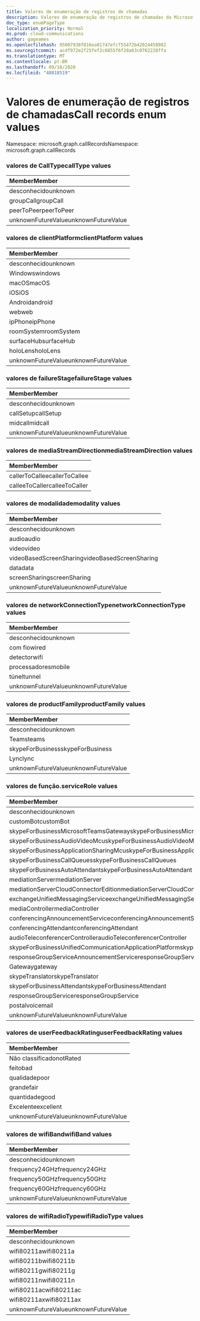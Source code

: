 ```yaml
---
title: Valores de enumeração de registros de chamadas
description: Valores de enumeração de registros de chamadas do Microsoft Graph
doc_type: enumPageType
localization_priority: Normal
ms.prod: cloud-communications
author: gageames
ms.openlocfilehash: 95007938f016ea01747efcf55472b42024458982
ms.sourcegitcommit: acdf972e2f25fef2c6855f6f28a63c0762228ffa
ms.translationtype: MT
ms.contentlocale: pt-BR
ms.lasthandoff: 09/18/2020
ms.locfileid: "48018519"
---
```

# <a name="call-records-enum-values"></a><span data-ttu-id="72a58-103">Valores de enumeração de registros de chamadas</span><span class="sxs-lookup"><span data-stu-id="72a58-103">Call records enum values</span></span>

<span data-ttu-id="72a58-104">Namespace: microsoft.graph.callRecords</span><span class="sxs-lookup"><span data-stu-id="72a58-104">Namespace: microsoft.graph.callRecords</span></span>

### <a name="calltype-values"></a><span data-ttu-id="72a58-105">valores de CallType</span><span class="sxs-lookup"><span data-stu-id="72a58-105">callType values</span></span>

| <span data-ttu-id="72a58-106">Member</span><span class="sxs-lookup"><span data-stu-id="72a58-106">Member</span></span>
|:--------------
| <span data-ttu-id="72a58-107">desconhecido</span><span class="sxs-lookup"><span data-stu-id="72a58-107">unknown</span></span>
| <span data-ttu-id="72a58-108">groupCall</span><span class="sxs-lookup"><span data-stu-id="72a58-108">groupCall</span></span>
| <span data-ttu-id="72a58-109">peerToPeer</span><span class="sxs-lookup"><span data-stu-id="72a58-109">peerToPeer</span></span>
| <span data-ttu-id="72a58-110">unknownFutureValue</span><span class="sxs-lookup"><span data-stu-id="72a58-110">unknownFutureValue</span></span>

### <a name="clientplatform-values"></a><span data-ttu-id="72a58-111">valores de clientPlatform</span><span class="sxs-lookup"><span data-stu-id="72a58-111">clientPlatform values</span></span>

| <span data-ttu-id="72a58-112">Member</span><span class="sxs-lookup"><span data-stu-id="72a58-112">Member</span></span>
|:--------------
| <span data-ttu-id="72a58-113">desconhecido</span><span class="sxs-lookup"><span data-stu-id="72a58-113">unknown</span></span>
| <span data-ttu-id="72a58-114">Windows</span><span class="sxs-lookup"><span data-stu-id="72a58-114">windows</span></span>
| <span data-ttu-id="72a58-115">macOS</span><span class="sxs-lookup"><span data-stu-id="72a58-115">macOS</span></span>
| <span data-ttu-id="72a58-116">iOS</span><span class="sxs-lookup"><span data-stu-id="72a58-116">iOS</span></span>
| <span data-ttu-id="72a58-117">Android</span><span class="sxs-lookup"><span data-stu-id="72a58-117">android</span></span>
| <span data-ttu-id="72a58-118">web</span><span class="sxs-lookup"><span data-stu-id="72a58-118">web</span></span>
| <span data-ttu-id="72a58-119">ipPhone</span><span class="sxs-lookup"><span data-stu-id="72a58-119">ipPhone</span></span>
| <span data-ttu-id="72a58-120">roomSystem</span><span class="sxs-lookup"><span data-stu-id="72a58-120">roomSystem</span></span>
| <span data-ttu-id="72a58-121">surfaceHub</span><span class="sxs-lookup"><span data-stu-id="72a58-121">surfaceHub</span></span>
| <span data-ttu-id="72a58-122">holoLens</span><span class="sxs-lookup"><span data-stu-id="72a58-122">holoLens</span></span>
| <span data-ttu-id="72a58-123">unknownFutureValue</span><span class="sxs-lookup"><span data-stu-id="72a58-123">unknownFutureValue</span></span>

### <a name="failurestage-values"></a><span data-ttu-id="72a58-124">valores de failureStage</span><span class="sxs-lookup"><span data-stu-id="72a58-124">failureStage values</span></span>

| <span data-ttu-id="72a58-125">Member</span><span class="sxs-lookup"><span data-stu-id="72a58-125">Member</span></span>
|:--------------
| <span data-ttu-id="72a58-126">desconhecido</span><span class="sxs-lookup"><span data-stu-id="72a58-126">unknown</span></span>
| <span data-ttu-id="72a58-127">callSetup</span><span class="sxs-lookup"><span data-stu-id="72a58-127">callSetup</span></span>
| <span data-ttu-id="72a58-128">midcall</span><span class="sxs-lookup"><span data-stu-id="72a58-128">midcall</span></span>
| <span data-ttu-id="72a58-129">unknownFutureValue</span><span class="sxs-lookup"><span data-stu-id="72a58-129">unknownFutureValue</span></span>

### <a name="mediastreamdirection-values"></a><span data-ttu-id="72a58-130">valores de mediaStreamDirection</span><span class="sxs-lookup"><span data-stu-id="72a58-130">mediaStreamDirection values</span></span>

| <span data-ttu-id="72a58-131">Member</span><span class="sxs-lookup"><span data-stu-id="72a58-131">Member</span></span>
|:--------------
| <span data-ttu-id="72a58-132">callerToCallee</span><span class="sxs-lookup"><span data-stu-id="72a58-132">callerToCallee</span></span>
| <span data-ttu-id="72a58-133">calleeToCaller</span><span class="sxs-lookup"><span data-stu-id="72a58-133">calleeToCaller</span></span>

### <a name="modality-values"></a><span data-ttu-id="72a58-134">valores de modalidade</span><span class="sxs-lookup"><span data-stu-id="72a58-134">modality values</span></span>

| <span data-ttu-id="72a58-135">Member</span><span class="sxs-lookup"><span data-stu-id="72a58-135">Member</span></span>
|:--------------
| <span data-ttu-id="72a58-136">desconhecido</span><span class="sxs-lookup"><span data-stu-id="72a58-136">unknown</span></span>
| <span data-ttu-id="72a58-137">audio</span><span class="sxs-lookup"><span data-stu-id="72a58-137">audio</span></span>
| <span data-ttu-id="72a58-138">video</span><span class="sxs-lookup"><span data-stu-id="72a58-138">video</span></span>
| <span data-ttu-id="72a58-139">videoBasedScreenSharing</span><span class="sxs-lookup"><span data-stu-id="72a58-139">videoBasedScreenSharing</span></span>
| <span data-ttu-id="72a58-140">data</span><span class="sxs-lookup"><span data-stu-id="72a58-140">data</span></span>
| <span data-ttu-id="72a58-141">screenSharing</span><span class="sxs-lookup"><span data-stu-id="72a58-141">screenSharing</span></span>
| <span data-ttu-id="72a58-142">unknownFutureValue</span><span class="sxs-lookup"><span data-stu-id="72a58-142">unknownFutureValue</span></span>

### <a name="networkconnectiontype-values"></a><span data-ttu-id="72a58-143">valores de networkConnectionType</span><span class="sxs-lookup"><span data-stu-id="72a58-143">networkConnectionType values</span></span>

| <span data-ttu-id="72a58-144">Member</span><span class="sxs-lookup"><span data-stu-id="72a58-144">Member</span></span>
|:--------------
| <span data-ttu-id="72a58-145">desconhecido</span><span class="sxs-lookup"><span data-stu-id="72a58-145">unknown</span></span>
| <span data-ttu-id="72a58-146">com fio</span><span class="sxs-lookup"><span data-stu-id="72a58-146">wired</span></span>
| <span data-ttu-id="72a58-147">detector</span><span class="sxs-lookup"><span data-stu-id="72a58-147">wifi</span></span>
| <span data-ttu-id="72a58-148">processadores</span><span class="sxs-lookup"><span data-stu-id="72a58-148">mobile</span></span>
| <span data-ttu-id="72a58-149">túnel</span><span class="sxs-lookup"><span data-stu-id="72a58-149">tunnel</span></span>
| <span data-ttu-id="72a58-150">unknownFutureValue</span><span class="sxs-lookup"><span data-stu-id="72a58-150">unknownFutureValue</span></span>

### <a name="productfamily-values"></a><span data-ttu-id="72a58-151">valores de productFamily</span><span class="sxs-lookup"><span data-stu-id="72a58-151">productFamily values</span></span>

| <span data-ttu-id="72a58-152">Member</span><span class="sxs-lookup"><span data-stu-id="72a58-152">Member</span></span>
|:--------------
| <span data-ttu-id="72a58-153">desconhecido</span><span class="sxs-lookup"><span data-stu-id="72a58-153">unknown</span></span>
| <span data-ttu-id="72a58-154">Teams</span><span class="sxs-lookup"><span data-stu-id="72a58-154">teams</span></span>
| <span data-ttu-id="72a58-155">skypeForBusiness</span><span class="sxs-lookup"><span data-stu-id="72a58-155">skypeForBusiness</span></span>
| <span data-ttu-id="72a58-156">Lync</span><span class="sxs-lookup"><span data-stu-id="72a58-156">lync</span></span>
| <span data-ttu-id="72a58-157">unknownFutureValue</span><span class="sxs-lookup"><span data-stu-id="72a58-157">unknownFutureValue</span></span>

### <a name="servicerole-values"></a><span data-ttu-id="72a58-158">valores de função.</span><span class="sxs-lookup"><span data-stu-id="72a58-158">serviceRole values</span></span>

| <span data-ttu-id="72a58-159">Member</span><span class="sxs-lookup"><span data-stu-id="72a58-159">Member</span></span>
|:--------------
| <span data-ttu-id="72a58-160">desconhecido</span><span class="sxs-lookup"><span data-stu-id="72a58-160">unknown</span></span>
| <span data-ttu-id="72a58-161">customBot</span><span class="sxs-lookup"><span data-stu-id="72a58-161">customBot</span></span>
| <span data-ttu-id="72a58-162">skypeForBusinessMicrosoftTeamsGateway</span><span class="sxs-lookup"><span data-stu-id="72a58-162">skypeForBusinessMicrosoftTeamsGateway</span></span>
| <span data-ttu-id="72a58-163">skypeForBusinessAudioVideoMcu</span><span class="sxs-lookup"><span data-stu-id="72a58-163">skypeForBusinessAudioVideoMcu</span></span>
| <span data-ttu-id="72a58-164">skypeForBusinessApplicationSharingMcu</span><span class="sxs-lookup"><span data-stu-id="72a58-164">skypeForBusinessApplicationSharingMcu</span></span>
| <span data-ttu-id="72a58-165">skypeForBusinessCallQueues</span><span class="sxs-lookup"><span data-stu-id="72a58-165">skypeForBusinessCallQueues</span></span>
| <span data-ttu-id="72a58-166">skypeForBusinessAutoAttendant</span><span class="sxs-lookup"><span data-stu-id="72a58-166">skypeForBusinessAutoAttendant</span></span>
| <span data-ttu-id="72a58-167">mediationServer</span><span class="sxs-lookup"><span data-stu-id="72a58-167">mediationServer</span></span>
| <span data-ttu-id="72a58-168">mediationServerCloudConnectorEdition</span><span class="sxs-lookup"><span data-stu-id="72a58-168">mediationServerCloudConnectorEdition</span></span>
| <span data-ttu-id="72a58-169">exchangeUnifiedMessagingService</span><span class="sxs-lookup"><span data-stu-id="72a58-169">exchangeUnifiedMessagingService</span></span>
| <span data-ttu-id="72a58-170">mediaController</span><span class="sxs-lookup"><span data-stu-id="72a58-170">mediaController</span></span>
| <span data-ttu-id="72a58-171">conferencingAnnouncementService</span><span class="sxs-lookup"><span data-stu-id="72a58-171">conferencingAnnouncementService</span></span>
| <span data-ttu-id="72a58-172">conferencingAttendant</span><span class="sxs-lookup"><span data-stu-id="72a58-172">conferencingAttendant</span></span>
| <span data-ttu-id="72a58-173">audioTeleconferencerController</span><span class="sxs-lookup"><span data-stu-id="72a58-173">audioTeleconferencerController</span></span>
| <span data-ttu-id="72a58-174">skypeForBusinessUnifiedCommunicationApplicationPlatform</span><span class="sxs-lookup"><span data-stu-id="72a58-174">skypeForBusinessUnifiedCommunicationApplicationPlatform</span></span>
| <span data-ttu-id="72a58-175">responseGroupServiceAnnouncementService</span><span class="sxs-lookup"><span data-stu-id="72a58-175">responseGroupServiceAnnouncementService</span></span>
| <span data-ttu-id="72a58-176">Gateway</span><span class="sxs-lookup"><span data-stu-id="72a58-176">gateway</span></span>
| <span data-ttu-id="72a58-177">skypeTranslator</span><span class="sxs-lookup"><span data-stu-id="72a58-177">skypeTranslator</span></span>
| <span data-ttu-id="72a58-178">skypeForBusinessAttendant</span><span class="sxs-lookup"><span data-stu-id="72a58-178">skypeForBusinessAttendant</span></span>
| <span data-ttu-id="72a58-179">responseGroupService</span><span class="sxs-lookup"><span data-stu-id="72a58-179">responseGroupService</span></span>
| <span data-ttu-id="72a58-180">postal</span><span class="sxs-lookup"><span data-stu-id="72a58-180">voicemail</span></span>
| <span data-ttu-id="72a58-181">unknownFutureValue</span><span class="sxs-lookup"><span data-stu-id="72a58-181">unknownFutureValue</span></span>

### <a name="userfeedbackrating-values"></a><span data-ttu-id="72a58-182">valores de userFeedbackRating</span><span class="sxs-lookup"><span data-stu-id="72a58-182">userFeedbackRating values</span></span>

| <span data-ttu-id="72a58-183">Member</span><span class="sxs-lookup"><span data-stu-id="72a58-183">Member</span></span>
|:--------------
| <span data-ttu-id="72a58-184">Não classificado</span><span class="sxs-lookup"><span data-stu-id="72a58-184">notRated</span></span>
| <span data-ttu-id="72a58-185">feito</span><span class="sxs-lookup"><span data-stu-id="72a58-185">bad</span></span>
| <span data-ttu-id="72a58-186">qualidade</span><span class="sxs-lookup"><span data-stu-id="72a58-186">poor</span></span>
| <span data-ttu-id="72a58-187">grande</span><span class="sxs-lookup"><span data-stu-id="72a58-187">fair</span></span>
| <span data-ttu-id="72a58-188">quantidade</span><span class="sxs-lookup"><span data-stu-id="72a58-188">good</span></span>
| <span data-ttu-id="72a58-189">Excelente</span><span class="sxs-lookup"><span data-stu-id="72a58-189">excellent</span></span>
| <span data-ttu-id="72a58-190">unknownFutureValue</span><span class="sxs-lookup"><span data-stu-id="72a58-190">unknownFutureValue</span></span>

### <a name="wifiband-values"></a><span data-ttu-id="72a58-191">valores de wifiBand</span><span class="sxs-lookup"><span data-stu-id="72a58-191">wifiBand values</span></span>

| <span data-ttu-id="72a58-192">Member</span><span class="sxs-lookup"><span data-stu-id="72a58-192">Member</span></span>
|:--------------
| <span data-ttu-id="72a58-193">desconhecido</span><span class="sxs-lookup"><span data-stu-id="72a58-193">unknown</span></span>
| <span data-ttu-id="72a58-194">frequency24GHz</span><span class="sxs-lookup"><span data-stu-id="72a58-194">frequency24GHz</span></span>
| <span data-ttu-id="72a58-195">frequency50GHz</span><span class="sxs-lookup"><span data-stu-id="72a58-195">frequency50GHz</span></span>
| <span data-ttu-id="72a58-196">frequency60GHz</span><span class="sxs-lookup"><span data-stu-id="72a58-196">frequency60GHz</span></span>
| <span data-ttu-id="72a58-197">unknownFutureValue</span><span class="sxs-lookup"><span data-stu-id="72a58-197">unknownFutureValue</span></span>

### <a name="wifiradiotype-values"></a><span data-ttu-id="72a58-198">valores de wifiRadioType</span><span class="sxs-lookup"><span data-stu-id="72a58-198">wifiRadioType values</span></span>

| <span data-ttu-id="72a58-199">Member</span><span class="sxs-lookup"><span data-stu-id="72a58-199">Member</span></span>
|:--------------
| <span data-ttu-id="72a58-200">desconhecido</span><span class="sxs-lookup"><span data-stu-id="72a58-200">unknown</span></span>
| <span data-ttu-id="72a58-201">wifi80211a</span><span class="sxs-lookup"><span data-stu-id="72a58-201">wifi80211a</span></span>
| <span data-ttu-id="72a58-202">wifi80211b</span><span class="sxs-lookup"><span data-stu-id="72a58-202">wifi80211b</span></span>
| <span data-ttu-id="72a58-203">wifi80211g</span><span class="sxs-lookup"><span data-stu-id="72a58-203">wifi80211g</span></span>
| <span data-ttu-id="72a58-204">wifi80211n</span><span class="sxs-lookup"><span data-stu-id="72a58-204">wifi80211n</span></span>
| <span data-ttu-id="72a58-205">wifi80211ac</span><span class="sxs-lookup"><span data-stu-id="72a58-205">wifi80211ac</span></span>
| <span data-ttu-id="72a58-206">wifi80211ax</span><span class="sxs-lookup"><span data-stu-id="72a58-206">wifi80211ax</span></span>
| <span data-ttu-id="72a58-207">unknownFutureValue</span><span class="sxs-lookup"><span data-stu-id="72a58-207">unknownFutureValue</span></span>

<!--
{
  "type": "#page.annotation",
  "namespace": "microsoft.graph.callRecords"
}
-->

